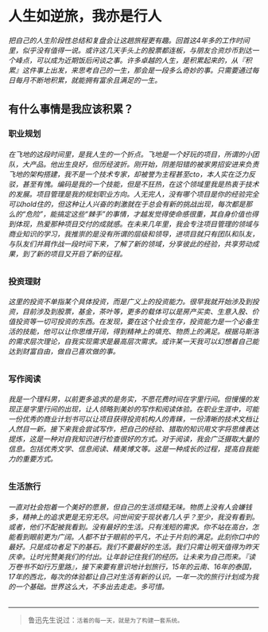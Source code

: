 人生如逆旅，我亦是行人  
===

###### 把自己的人生阶段性总结和复盘会让这趟旅程更有趣。回首这4年多的工作时间里，似乎没有值得一说。或许这几天手头上的股票都连板，与朋友合资炒币到达一个峰点，可以成为近期饭后闲谈之事。许多卓越的人生，是积累起来的，从『积累』这件事上出发，来思考自己的一生，那会是一段多么奇妙的事。只需要通过每日每月不断地积累，就能拥有富余且满足的一生。

有什么事情是我应该积累？
---

### 职业规划

###### 在飞地的这段时间里，是我人生的一个折点。飞地是一个好玩的项目，所谓的小团队，大产品。他出生良好，但历经波折。刚开始，阴差阳错的被家男招安进来负责飞地的架构搭建，我不是一个技术专家，却被誉为主程甚至cto，本人实在泛力反驳，甚至有愧。编码是我的一个技能，但是不狂热，在这个领域里我是热衷于技术的发展。项目管理是我的规划职业方向。人无完人，没有哪个项目是你的经验完全可以hold住的，但这种让人兴奋的刺激就在于总会有新的挑战出现，每次都是那么的“危险”，能搞定这些“棘手”的事情，才越发觉得使命感很重，其自身价值也得到体现，热爱那种项目交付的成就感。在未来几年里，我会专注项目管理的领域与商业知识的学习，我推崇的是没有所谓的层级和领导，进项目就只有团队和队友，与队友们并肩作战一段时间下来，了解了新的领域，分享彼此的经验，共享劳动成果，到了新的项目又开启了新的征程。

### 投资理财

###### 这里的投资不单指某个具体投资，而是广义上的投资能力。很早我就开始涉及到投资，目前涉及到股票，基金，茶叶等，更多的载体可以是房产买卖、生意入股、价值投资等一切可投资的东西。在发现，要在这个社会生存，投资能力是一个必备生活的技能，他可以让你思维开阔，得到精神上的填充、物质上的满足。根据马斯洛的需求层次理论，自我实现需求是最高层次需求。或许某一天我可以幻想着自己能达到财富自由，做自己喜欢做的事。

### 写作阅读

###### 我是一个理科男，以前更多追求的是务实，不愿花费时间在字里行间。但慢慢的发现正是字里行间的出现，让人领略到美妙的写作和阅读体验。在职业生涯中，可能一份优秀的商业计划书可以让项目获得投资机构人的青睐，一份清晰的技术文档让人然目一新。接下来我会尝试写作，把自己的经验、猎取的知识用文字将思维表达提炼，这是一种对自我知识进行检查很好的方式。对于阅读，我会广泛摄取大量的信息。包括优秀文学、信息阅读、精美博文等。这是一种成长的过程，提高自我能力的重要方式。


### 生活旅行

###### 一直对社会抱着一个美好的愿景，但自己的生活烦糙无味。物质上没有人会嫌钱多，精神上的追求更是无穷无尽。问世间安于现状者几人乎？至少，我没有看到。或者，他们不配被我看到。没有最好的生活。只有浅短的需求。你不站在高台，怎能看到眼前更为广阔。人都不甘于眼前的平凡，不止于片刻的满足。此刻你口中的最好。只是成功者足下的基石。我们不要最好的生活。我们只需让明天值得为昨天庆幸。让时光赞美我们的付出。让年龄记住我们的经历。让未来为自己而来。『读万卷书不如行万里路』，接下来要有意识地计划旅行，15年的云南、16年的泰国，17年的西北，每次的体验都让自己对生活有新的认识。一年一次的旅行计划成为我的一个基础。世界这么大，不多出去走走。多可惜。  

***

>鲁迅先生说过：`活着的每一天，就是为了构建一套系统。`
